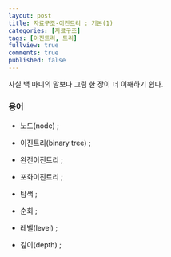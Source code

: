 ```yaml
---
layout: post
title: 자료구조-이진트리 : 기본(1)
categories: [자료구조]
tags: [이진트리, 트리]
fullview: true
comments: true
published: false
---
```

사실 백 마디의 말보다 그림 한 장이 더 이해하기 쉽다.
### 용어


* 노드(node) ;
* 이진트리(binary tree) ;
* 완전이진트리 ;
* 포화이진트리 ;
* 탐색 ;
* 순회 ;

* 레벨(level) ;
* 깊이(depth) ;